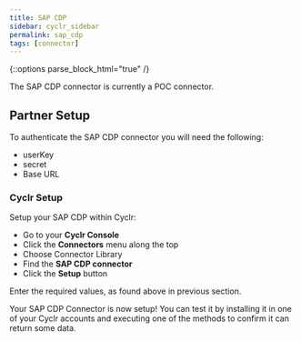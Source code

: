 ```yaml
---
title: SAP CDP
sidebar: cyclr_sidebar
permalink: sap_cdp
tags: [connector]
---
```

{::options parse_block_html="true" /}
<section class="card py-5 my-5">
The SAP CDP connector is currently a POC connector.

## Partner Setup

To authenticate the SAP CDP connector you will need the following:

- userKey
- secret
- Base URL


### Cyclr Setup

Setup your SAP CDP within Cyclr:

- Go to your **Cyclr Console**
- Click the **Connectors** menu along the top
- Choose Connector Library
- Find the **SAP CDP connector**
- Click the **Setup** button

Enter the required values, as found above in previous section.

Your SAP CDP Connector is now setup! You can test it by installing it in one of your Cyclr accounts and executing one of the methods to confirm it can return some data.

</section>
